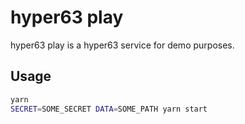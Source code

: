 # hyper63 play

hyper63 play is a hyper63 service for demo purposes.

## Usage


``` sh
yarn
SECRET=SOME_SECRET DATA=SOME_PATH yarn start
```




